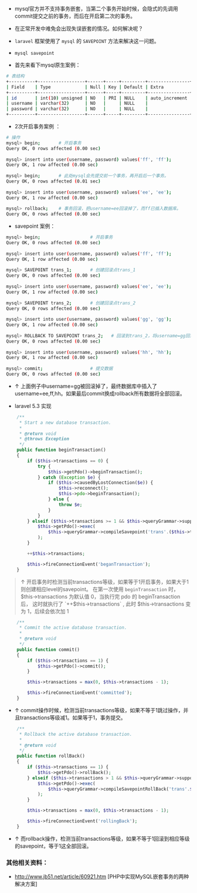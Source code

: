 - mysql官方并不支持事务嵌套，当第二个事务开始时候，会隐式的先调用commit提交之前的事务，而后在开启第二次的事务。

- 在正常开发中难免会出现失误嵌套的情况。如何解决呢？

- `laravel` 框架使用了 `mysql` 的 `SAVEPOINT` 方法来解决这一问题。

- `mysql savepoint`
- 首先来看下mysql原生案例：

```bash
# 表结构
+----------+------------------+------+-----+---------+----------------+
| Field    | Type             | Null | Key | Default | Extra          |
+----------+------------------+------+-----+---------+----------------+
| id       | int(10) unsigned | NO   | PRI | NULL    | auto_increment |
| username | varchar(32)      | NO   |     | NULL    |                |
| password | varchar(32)      | NO   |     | NULL    |                |
+----------+------------------+------+-----+---------+----------------+
```
- 2次开启事务案例 ：
```bash
# 操作
mysql> begin;       # 开启事务
Query OK, 0 rows affected (0.00 sec)
 
mysql> insert into user(username, password) values('ff', 'ff');
Query OK, 1 row affected (0.00 sec)
 
mysql> begin;       # 此处mysql会先提交前一个事务，再开启后一个事务。
Query OK, 0 rows affected (0.01 sec)
 
mysql> insert into user(username, password) values('ee', 'ee');
Query OK, 1 row affected (0.00 sec)
 
mysql> rollback;    # 事务回滚，把username=ee回滚掉了，而ff已插入数据库。
Query OK, 0 rows affected (0.00 sec)
```
- savepoint 案例：
```bash
mysql> begin;                   # 开启事务
Query OK, 0 rows affected (0.00 sec)
 
mysql> insert into user(username, password) values('ff', 'ff');
Query OK, 1 row affected (0.00 sec)
 
mysql> SAVEPOINT trans_1;       # 创建回滚点trans_1
Query OK, 0 rows affected (0.00 sec)
 
mysql> insert into user(username, password) values('ee', 'ee');
Query OK, 1 row affected (0.00 sec)
 
mysql> SAVEPOINT trans_2;       # 创建回滚点trans_2
Query OK, 0 rows affected (0.00 sec)
 
mysql> insert into user(username, password) values('gg', 'gg');
Query OK, 1 row affected (0.00 sec)
 
mysql> ROLLBACK TO SAVEPOINT trans_2;   # 回滚到trans_2，将username=gg回滚掉了
Query OK, 0 rows affected (0.00 sec)
 
mysql> insert into user(username, password) values('hh', 'hh');
Query OK, 1 row affected (0.00 sec)
 
mysql> commit;                  # 提交数据
Query OK, 0 rows affected (0.00 sec)
```
- ↑ 上面例子中username=gg被回滚掉了，最终数据库中插入了username=ee,ff,hh。如果最后commit换成rollback所有数据将全部回滚。

- laravel 5.3 实现
```php
    /**
     * Start a new database transaction.
     *
     * @return void
     * @throws Exception
     */
    public function beginTransaction()
    {
        if ($this->transactions == 0) {
            try {
                $this->getPdo()->beginTransaction();
            } catch (Exception $e) {
                if ($this->causedByLostConnection($e)) {
                    $this->reconnect();
                    $this->pdo->beginTransaction();
                } else {
                    throw $e;
                }
            }
        } elseif ($this->transactions >= 1 && $this->queryGrammar->supportsSavepoints()) {
            $this->getPdo()->exec(
                $this->queryGrammar->compileSavepoint('trans'.($this->transactions + 1))
            );
        }

        ++$this->transactions;

        $this->fireConnectionEvent('beganTransaction');
    }
```
> ↑ 开启事务时检测当前transactions等级，如果等于1开启事务，如果大于1则创建相应level的savepoint。
> 在第一次使用 `beginTransaction` 时，$this->transactions 为默认值 0，当执行完 pdo 的 beginTransaction 后，
> 这时就执行了 `++$this->transactions` , 此时 $this->transactions 变为 1，后续会依次加 1
```php
    /**
     * Commit the active database transaction.
     *
     * @return void
     */
    public function commit()
    {
        if ($this->transactions == 1) {
            $this->getPdo()->commit();
        }

        $this->transactions = max(0, $this->transactions - 1);

        $this->fireConnectionEvent('committed');
    }
``` 
- ↑ commit操作时候，检测当前transactions等级，如果不等于1跳过操作，并且transactions等级减1。如果等于1，事务提交。

```php
    /**
     * Rollback the active database transaction.
     *
     * @return void
     */
    public function rollBack()
    {
        if ($this->transactions == 1) {
            $this->getPdo()->rollBack();
        } elseif ($this->transactions > 1 && $this->queryGrammar->supportsSavepoints()) {
            $this->getPdo()->exec(
                $this->queryGrammar->compileSavepointRollBack('trans'.$this->transactions)
            );
        }

        $this->transactions = max(0, $this->transactions - 1);

        $this->fireConnectionEvent('rollingBack');
    }
```
 
- ↑ 而rollback操作，检测当前transactions等级，如果不等于1回滚到相应等级的savepoint，等于1这全部回滚。

### 其他相关资料：
- http://www.jb51.net/article/60921.htm [PHP中实现MySQL嵌套事务的两种解决方案]
